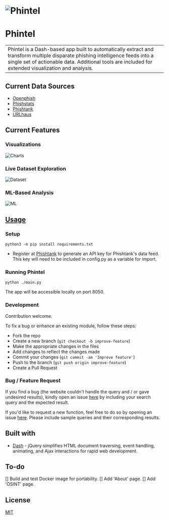 # ![Phintel](https://user-images.githubusercontent.com/64701075/142784975-5363134f-8c9d-4422-87ef-8c6ae1d04f15.jpg)
# Phintel
<table>
<tr>
<td>
    Phintel is a Dash-based app built to automatically extract and transform multiple disparate phishing intelligence feeds into a single set of actionable data. Additional tools are included for extended visualization and analysis.
</td>
</tr>
</table>

## Current Data Sources
- [Openphish](https://openphish.com/)
- [Phishstats](https://phishstats.info/)
- [Phishtank](https://phishtank.org/)
- [URLhaus](https://urlhaus.abuse.ch/)

## Current Features

### Visualizations
![Charts](https://user-images.githubusercontent.com/64701075/142784984-9d0d9047-633f-4ebd-a91d-e21b53fe2060.JPG)

### Live Dataset Exploration
![Dataset](https://user-images.githubusercontent.com/64701075/142784996-c6cdcf3c-c712-4e17-8b05-77a856c7e7fe.jpg)

### ML-Based Analysis
![ML](https://user-images.githubusercontent.com/64701075/142785011-7b7395a4-8565-4516-8d28-2975eec6fd88.JPG)


## [Usage](https://iharsh234.github.io/WebApp/) 

### Setup
```
python3 -m pip install requirements.txt
```
- Register at [Phishtank](https://phishtank.org/register.php) to generate an API key for Phishtank's data feed. This key will need to be included in config.py as a variable for import.

### Running Phintel
```
python ./main.py
```
The app will be accessible locally on port 8050.

### Development
Contribution welcome.

To fix a bug or enhance an existing module, follow these steps:

- Fork the repo
- Create a new branch (`git checkout -b improve-feature`)
- Make the appropriate changes in the files
- Add changes to reflect the changes made
- Commit your changes (`git commit -am 'Improve feature'`)
- Push to the branch (`git push origin improve-feature`)
- Create a Pull Request 

### Bug / Feature Request

If you find a bug (the website couldn't handle the query and / or gave undesired results), kindly open an issue [here](https://github.com/iharsh234/WebApp/issues/new) by including your search query and the expected result.

If you'd like to request a new function, feel free to do so by opening an issue [here](https://github.com/iharsh234/WebApp/issues/new). Please include sample queries and their corresponding results.


## Built with 

- [Dash](http://www.w3schools.com/jquery/jquery_ref_ajax.asp) - jQuery simplifies HTML document traversing, event handling, animating, and Ajax interactions for rapid web development.

## To-do
[] Build and test Docker image for portability.
[] Add 'About' page.
[] Add 'OSINT' page.

## License

[MIT](https://choosealicense.com/licenses/mit/)


